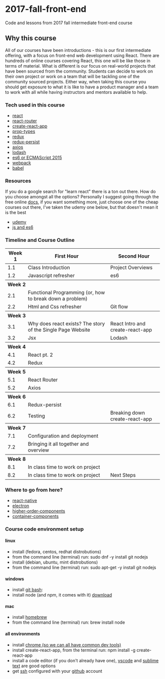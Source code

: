 # 2017-fall-front-end
Code and lessons from 2017 fall intermediate front-end course

## Why this course

All of our courses have been introductions - this is our first intermediate
offering, with a focus on front-end web development using React. There are
hundreds of online courses covering React, this one will be like those in terms
of material. What is different is our focus on real-world projects that have
been sourced from the community. Students can decide to work on their own
project or work on a team that will be tackling one of the community sourced
projects. Either way, when taking this course you should get exposure to what it is like to
have a product manager and a team to work with all while having instructors and
mentors available to help.

### Tech used in this course

* [react](https://facebook.github.io/react/)
* [react-router](https://github.com/ReactTraining/react-router)
* [create-react-app](https://github.com/facebookincubator/create-react-app)
* [prop-types](https://www.npmjs.com/package/prop-types)
* [redux](http://redux.js.org/)
* [redux-persist](https://github.com/rt2zz/redux-persist)
* [axios](https://github.com/mzabriskie/axios)
* [lodash](https://lodash.com/)
* [es6 or ECMAScript 2015](https://github.com/lukehoban/es6features)
* [webpack](https://webpack.js.org/)
* [babel](https://babeljs.io/)

### Resources

If you do a google search for "learn react" there is a ton out there. How do you
choose amongst all the options? Personally I suggest going through the free
online [docs](https://facebook.github.io/react/docs/hello-world.html), if you want something more, just choose one of the cheap courses
out there, I've taken the udemy one below, but that doesn't mean it is the best

* [udemy](www.udemy.com/react-redux/learn/v4)
* [js and es6](https://github.com/getify/You-Dont-Know-JS)

### Timeline and Course Outline

<table>
	<thead>
		<tr>
			<th>Week 1</th>
			<th>First Hour</th>
			<th>Second Hour</th>
		</tr>
	</thead>
	<tbody>
		<tr>
			<td>1.1</td>
			<td>Class Introduction</td>
			<td>Project Overviews</td>
		</tr>
		<tr>
			<td>1.2</td>
			<td>Javascript refresher</td>
			<td>es6</td>
		</tr>
		<tr>
			<th colspan="3" align="left">Week 2</th>
		</tr>
		<tr>
			<td>2.1</td>
			<td>Functional Programming (or, how to break down a problem)</td>
		</tr>
		<tr>
			<td>2.2</td>
			<td>Html and Css refresher</td>
			<td>Git flow</td>
		</tr>
		<tr>
			<th colspan="3" align="left">Week 3</th>
		</tr>
		<tr>
			<td>3.1</td>
			<td>Why does react exists? The story of the Single Page Website</td>
			<td>React Intro and create-react-app</td>
		</tr>
		<tr>
			<td>3.2</td>
			<td>Jsx</td>
			<td>Lodash</td>
		</tr>
		<tr>
			<th colspan="3" align="left">Week 4</th>
		</tr>
		<tr>
			<td>4.1</td>
			<td>React pt. 2</td>
		</tr>
		<tr>
			<td>4.2</td>
			<td>Redux</td>
		</tr>
		<tr>
			<th colspan="3" align="left">Week 5</th>
		</tr>
		<tr>
			<td>5.1</td>
			<td>React Router</td>
		</tr>
		<tr>
			<td>5.2</td>
			<td>Axios</td>
		</tr>
		<tr>
			<th colspan="3" align="left">Week 6</th>
		</tr>
		<tr>
			<td>6.1</td>
			<td>Redux-persist</td>
		</tr>
		<tr>
			<td>6.2</td>
			<td>Testing</td>
			<td>Breaking down create-react-app</td>
		</tr>
		<tr>
			<th colspan="3" align="left">Week 7</th>
		</tr>
		<tr>
			<td>7.1</td>
			<td>Configuration and deployment</td>
		</tr>
		<tr>
			<td>7.2</td>
			<td>Bringing it all together and overview</td>
		</tr>
		<tr>
			<th colspan="3" align="left">Week 8</th>
		</tr>
		<tr>
			<td>8.1</td>
			<td>In class time to work on project</td>
		</tr>
		<tr>
			<td>8.2</td>
			<td>In class time to work on project</td>
			<td>Next Steps</td>
		</tr>
	</tbody>
</table>

### Where to go from here?

* [react-native](https://facebook.github.io/react-native/)
* [electron](https://electron.atom.io/)
* [higher-order-components](https://facebook.github.io/react/docs/higher-order-components.html)
* [container-components](https://medium.com/@dan_abramov/smart-and-dumb-components-7ca2f9a7c7d0)

### Course code environment setup

#### linux
* install (fedora, centos, redhat distrobutions)
* from the command line (terminal) run: sudo dnf -y install git nodejs 
* install (debian, ubuntu, mint distrobutions)
* from the command line (terminal) run: sudo apt-get -y install git nodejs 
#### windows
* install [git bash](https://git-for-windows.github.io/): 
* install node (and npm, it comes with it) [download](https://nodejs.org/en/)
#### mac
* install [homebrew](https://brew.sh/)
* from the command line (terminal) run: brew install node

#### all environments
* install [chrome (so we can all have common dev tools)](https://www.google.com/chrome/browser/desktop/index.html?brand=CHBD&gclid=Cj0KCQjwr53OBRCDARIsAL0vKrMFp_eezilFJAtAp-GCud0NFvAh4XCLvXcaeS-71z776Q-CYO-FPXkaAhx0EALw_wcB)
* install create-react-app, from the terminal run: npm install -g create-react-app
* install a code editor (if you don't already have one), [vscode](https://code.visualstudio.com/) and [sublime text](https://www.sublimetext.com/) are good options
* get [ssh](http://inchoo.net/dev-talk/how-to-generate-ssh-keys-for-git-authorization/) configured with your [github](https://github.com/) account

